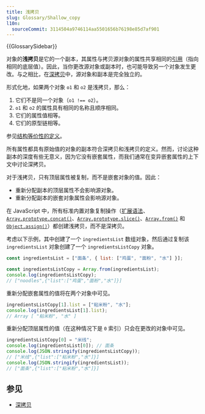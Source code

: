 ```yaml
---
title: 浅拷贝
slug: Glossary/Shallow_copy
l10n:
  sourceCommit: 3114504a9746114aa5501656b76198e85d7af901
---
```


{{GlossarySidebar}}

对象的**浅拷贝**是它的一个副本，其属性与拷贝源对象的属性共享相同的[引用](/zh-CN/docs/Glossary/Object_reference)（指向相同的底层值）。因此，当你更改源对象或副本时，也可能导致另一个对象发生更改。与之相比，在[深拷贝](/zh-CN/docs/Glossary/Deep_copy)中，源对象和副本是完全独立的。

形式化地，如果两个对象 `o1` 和 `o2` 是浅拷贝，那么：

1. 它们不是同一个对象（`o1 !== o2`）。
2. `o1` 和 `o2` 的属性具有相同的名称且顺序相同。
3. 它们的属性值相等。
4. 它们的原型链相等。

参见[结构等价性的定义](/zh-CN/docs/Glossary/Deep_copy)。

所有属性都具有原始值的对象的副本符合深拷贝和浅拷贝的定义。然而，讨论这种副本的深度有些无意义，因为它没有嵌套属性，而我们通常在变异嵌套属性的上下文中讨论深拷贝。

对于浅拷贝，只有顶层属性被复制，而不是嵌套对象的值。因此：

- 重新分配副本的顶层属性不会影响源对象。
- 重新分配副本的嵌套对象属性会影响源对象。

在 JavaScript 中，所有标准内置对象复制操作（[扩展语法](/zh-CN/docs/Web/JavaScript/Reference/Operators/Spread_syntax)、[`Array.prototype.concat()`](/zh-CN/docs/Web/JavaScript/Reference/Global_Objects/Array/concat)、[`Array.prototype.slice()`](/zh-CN/docs/Web/JavaScript/Reference/Global_Objects/Array/slice)、[`Array.from()`](/zh-CN/docs/Web/JavaScript/Reference/Global_Objects/Array/from) 和 [`Object.assign()`](/zh-CN/docs/Web/JavaScript/Reference/Global_Objects/Object/assign)）都创建浅拷贝，而不是深拷贝。

考虑以下示例，其中创建了一个 `ingredientsList` 数组对象，然后通过复制该 `ingredientsList` 对象创建了一个 `ingredientsListCopy` 对象。

```js
const ingredientsList = ["面条", { list: ["鸡蛋", "面粉", "水"] }];

const ingredientsListCopy = Array.from(ingredientsList);
console.log(ingredientsListCopy);
// ["noodles",{"list":["鸡蛋","面粉","水"]}]
```

重新分配嵌套属性的值将在两个对象中可见。

```js
ingredientsListCopy[1].list = ["粘米粉", "水"];
console.log(ingredientsList[1].list);
// Array [ "粘米粉", "水" ]
```

重新分配顶层属性的值（在这种情况下是 `0` 索引）只会在更改的对象中可见。

```js
ingredientsListCopy[0] = "米线";
console.log(ingredientsList[0]); // 面条
console.log(JSON.stringify(ingredientsListCopy));
// ["米线",{"list":["粘米粉","水"]}]
console.log(JSON.stringify(ingredientsList));
// ["面条",{"list":["粘米粉","水"]}]
```

## 参见

- [深拷贝](/zh-CN/docs/Glossary/Deep_copy)
